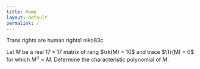 ```yaml
---
title: Home
layout: default
permalink: /
---
```


<script>
MathJax = {
  tex: {
    inlineMath: [['$', '$']],
    displayMath: [['\[','\]'], ['\\(', '\\)']],
    macros: {
        Tr: "{\\mathrm{Tr}}",
        rk: "{\\mathrm{rk}}"
    }
  },
  svg: {
    fontCache: 'global'
  }
};
</script>
<script type="text/javascript" id="MathJax-script" async
  src="https://cdn.jsdelivr.net/npm/mathjax@3/es5/tex-svg.js">
</script>



<link rel="shortcut icon" type="image/x-icon" href="/favicon.ico">

Trans rights are human rights! niko83c

Let $M$ be a real $17 \times 17$ matrix of rang $\rk(M) = 10$ and trace $\Tr(M) = 0$ for which $M^3 = M$. Determine the characteristic polynomial of $M$.